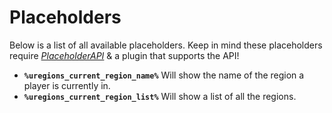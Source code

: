 # Placeholders
Below is a list of all available placeholders. Keep in mind these placeholders require [*PlaceholderAPI*](https://www.spigotmc.org/resources/6245/) & a plugin that supports the API!
<br>

* **``%uregions_current_region_name%``**
  Will show the name of the region a player is currently in.
* **``%uregions_current_region_list%``**
  Will show a list of all the regions.
